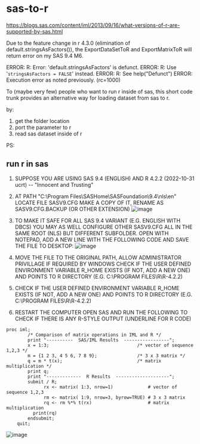 # sas-to-r

https://blogs.sas.com/content/iml/2013/09/16/what-versions-of-r-are-supported-by-sas.html

Due to the feature change in r 4.3.0 (elimination of default.stringsAsFactors()), the ExportDataSetToR and ExportMatrixToR will return error on my SAS 9.4 M6.


ERROR: R: Error: 'default.stringsAsFactors' is defunct.
ERROR: R: Use '`stringsAsFactors = FALSE`' instead.
ERROR: R: See help("Defunct")
ERROR: Execution error as noted previously. (rc=1000)


To (maybe very few) people who want to run r inside of sas, this short code trunk provides an alternative way for loading dataset from sas to r.

by: 
1. get the folder location
2. port the parameter to r
3. read sas dataset inside of r

PS: 
## run r in sas

1. SUPPOSE YOU ARE USING SAS 9.4 (ENGLISH) AND R 4.2.2 (2022-10-31 ucrt) -- "Innocent and Trusting"
2. AT PATH "C:\Program Files\SASHome\SASFoundation\9.4\nls\en" LOCATE FILE SASV9.CFG
	MAKE A COPY OF IT, RENAME AS SASV9.CFG.BACKUP (OR OTHER EXTENSION)
 ![image](https://github.com/DW-AN/sas-to-r/assets/64296207/9551bfdd-a278-4db4-95d0-96bac8318db6)

	
3. TO MAKE IT SAFE FOR ALL SAS 9.4 VARIANT (E.G. ENGLISH WITH DBCS) YOU MAY AS WELL CONFIGURE OTHER SASV9.CFG ALL IN THE SAME ROOT (NLS) BUT DIFFERENT SUBFOLDER.
OPEN WITH NOTEPAD, ADD A NEW LINE WITH THE FOLLOWING CODE AND SAVE THE FILE TO DESKTOP:
![image](https://github.com/DW-AN/sas-to-r/assets/64296207/4613cb2c-420a-49e5-bbee-e9b8d6e95cec)


4. MOVE THE FILE TO THE ORIGINAL PATH, ALLOW ADMINISTRATOR PRIVILLAGE IF REQUIRED BY WINDOWS
CHECK IF THE USER DEFINED ENVIRONMENT VARIABLE R_HOME EXISTS (IF NOT, ADD A NEW ONE) AND POINTS TO R DIRECTORY (E.G. C:\PROGRAM FILES\R\R-4.2.2)

5. CHECK IF THE USER DEFINED ENVIRONMENT VARIABLE R_HOME EXISTS (IF NOT, ADD A NEW ONE) AND POINTS TO R DIRECTORY (E.G. C:\PROGRAM FILES\R\R-4.2.2)
6. 	RESTART THE COMPUTER
OPEN SAS AND RUN THE FOLLOWING TO CHECK IF THERE IS ANY R-STYLE OUTPUT (UNDERLINE FOR R CODE)


```sas
proc iml;
	    /* Comparison of matrix operations in IML and R */
	    print "----------  SAS/IML Results  -----------------";
	    x = 1:3;                                 /* vector of sequence 1,2,3 */
	    m = {1 2 3, 4 5 6, 7 8 9};               /* 3 x 3 matrix */
	    q = m * t(x);                            /* matrix multiplication */
	    print q;
	    print "-------------  R Results  --------------------";
	    submit / R;
	          rx <- matrix( 1:3, nrow=1)             # vector of sequence 1,2,3
	          rm <- matrix( 1:9, nrow=3, byrow=TRUE) # 3 x 3 matrix
	          rq <- rm %*% t(rx)                     # matrix multiplication
	      print(rq)
	    endsubmit;
    quit;
```




![image](https://github.com/DW-AN/sas-to-r/assets/64296207/adf55e1e-1f78-4498-9e97-32f721f211ff)



